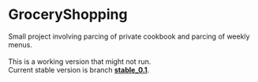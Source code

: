 # GroceryShopping
Small project involving parcing of private cookbook and parcing of weekly menus.
<br/>
<br/>
This is a working version that might not run.
<br/>
Current stable version is branch <a href="https://github.com/tobiasli/GroceryShopping/tree/english"><b>stable_0.1</b></a>.
